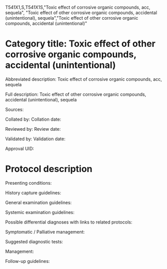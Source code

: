 T541X1,S,T541X1S,"Toxic effect of corrosive organic compounds, acc, sequela", "Toxic effect of other corrosive organic compounds, accidental (unintentional), sequela","Toxic effect of other corrosive organic compounds, accidental (unintentional)"
# Category title: Toxic effect of other corrosive organic compounds, accidental (unintentional)

Abbreviated description: Toxic effect of corrosive organic compounds, acc, sequela

Full description: Toxic effect of other corrosive organic compounds, accidental (unintentional), sequela

Sources:

Collated by:
Collation date:

Reviewed by:
Review date:

Validated by:
Validation date:

Approval UID:

# Protocol description

Presenting conditions:

History capture guidelines:

General examination guidelines:

Systemic examination guidelines:

Possible differential diagnoses with links to related protocols:

Symptomatic / Palliative management:

Suggested diagnostic tests:

Management:

Follow-up guidelines:
